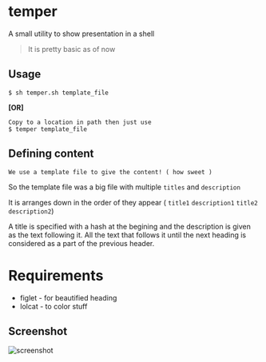 # temper

A small utility to show presentation in a shell

> It is pretty basic as of now

## Usage

```
$ sh temper.sh template_file
```
**[OR]**
```
Copy to a location in path then just use
$ temper template_file
```

## Defining content

`We use a template file to give the content! ( how sweet )`

So the template file was a big file with multiple `titles` and `description`

It is arranges down in the order of they appear ( `title1` `description1` `title2` `description2`)

A title is specified with a hash at the begining and the description is given as the text following it.
All the text that follows it until the next heading is considered as a part of the previous header.

# Requirements

* figlet - for beautified heading
* lolcat - to color stuff

## Screenshot
![screenshot](http://i.imgur.com/izg7YJp.png)
